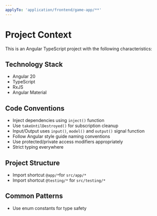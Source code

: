 ```yaml
---
applyTo: 'application/frontend/game-app/**'
---
```

# Project Context

This is an Angular TypeScript project with the following characteristics:

## Technology Stack

- Angular 20
- TypeScript
- RxJS
- Angular Material

## Code Conventions

- Inject dependencies using `inject()` function
- Use `takeUntilDestroyed()` for subscription cleanup
- Input/Output uses `input()`, `model()` and `output()` signal function
- Follow Angular style guide naming conventions
- Use protected/private access modifiers appropriately
- Strict typing everywhere

## Project Structure

- Import shortcut `@app/*`for `src/app/*`
- Import shortcut `@testing/*` for `src/testing/*`

## Common Patterns

- Use enum constants for type safety
